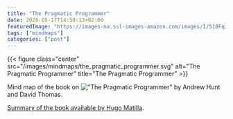 ```yaml
---
title: "The Pragmatic Programmer"
date: 2020-05-17T14:50:13+02:00
featuredImage: "https://images-na.ssl-images-amazon.com/images/I/518FqJvR9aL._SY445_QL70_ML2_.jpg"
tags: ["mindmaps"]
categories: ["post"]
---
```


<!--more-->

{{< figure class="center" src="/images/mindmaps/the_pragmatic_programmer.svg" alt="The Pragmatic Programmer" title="The Pragmatic Programmer" >}}

Mind map of the book on !["The Pragmatic Programmer"](https://pragprog.com/) by Andrew Hunt and David Thomas.

[Summary of the book available by Hugo Matilla](https://github.com/HugoMatilla/The-Pragmatic-Programmer).

